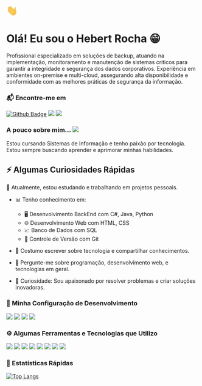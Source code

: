 <img width="30px" margin="0px" src="https://raw.githubusercontent.com/ABSphreak/ABSphreak/master/gifs/Hi.gif">
<h1>Olá! Eu sou o Hebert Rocha 😁</h1>

Profissional especializado em soluções de backup, atuando na implementação, monitoramento e manutenção de sistemas críticos para garantir a integridade e segurança dos dados corporativos. Experiência em ambientes on-premise e multi-cloud, assegurando alta disponibilidade e conformidade com as melhores práticas de segurança da informação.

### 📬 Encontre-me em
[![Github Badge](https://img.shields.io/badge/GitHub-100000?style=for-the-badge&logo=github&logoColor=white)](https://github.com/euuhebert/) 
[<img src="https://img.shields.io/badge/LinkedIn-0077B5?style=for-the-badge&logo=linkedin&logoColor=white" height="25">](https://www.linkedin.com/in/devhebert/)
[<img src="https://img.shields.io/badge/Gmail-D14836?style=for-the-badge&logo=gmail&logoColor=white" height="25">](mailto:hebertsrocha79@gmail.com)

### A pouco sobre mim... <img src="https://media.giphy.com/media/VgCDAzcKvsR6OM0uWg/giphy.gif" width="50">
Estou cursando Sistemas de Informação e tenho paixão por tecnologia. Estou sempre buscando aprender e aprimorar minhas habilidades.

## ⚡️ Algumas Curiosidades Rápidas

🔭 Atualmente, estou estudando e trabalhando em projetos pessoais.

- 📊 Tenho conhecimento em:  
    - 🖥️ Desenvolvimento BackEnd com C#, Java, Python  
    - 🌐 Desenvolvimento Web com HTML, CSS  
    - 📈 Banco de Dados com SQL  
    - 🔄 Controle de Versão com Git  

- 📝 Costumo escrever sobre tecnologia e compartilhar conhecimentos.
- 💬 Pergunte-me sobre programação, desenvolvimento web, e tecnologias em geral.
- 🎉 Curiosidade: Sou apaixonado por resolver problemas e criar soluções inovadoras.

### 🚀 Minha Configuração de Desenvolvimento
<img src="https://img.shields.io/badge/Windows-555555.svg?&style=flat-square&logo=windows&logoColor=0078D6"> <img src="https://img.shields.io/badge/VS%20Code-555555?style=flat-square&logo=visual-studio-code&logoColor=007ACC"> <img src="https://img.shields.io/badge/IntelliJ%20IDEA-555555?style=flat-square&logo=intellij-idea&logoColor=000000"> <img src="https://img.shields.io/badge/Replit-555555?style=flat-square&logo=replit&logoColor=white"> 

### ⚙️ Algumas Ferramentas e Tecnologias que Utilizo
<code><img height="30" src="https://cdn.jsdelivr.net/gh/devicons/devicon/icons/csharp/csharp-original.svg"></code>
<code><img height="30" src="https://cdn.jsdelivr.net/gh/devicons/devicon/icons/java/java-original-wordmark.svg"></code>
<code><img height="30" src="https://cdn.jsdelivr.net/gh/devicons/devicon/icons/python/python-original.svg"></code>
<code><img height="40" src="https://cdn.jsdelivr.net/gh/devicons/devicon@latest/icons/microsoftsqlserver/microsoftsqlserver-plain.svg"></code>
<code><img height="30" src="https://cdn.jsdelivr.net/gh/devicons/devicon/icons/html5/html5-original.svg"></code>
<code><img height="30" src="https://cdn.jsdelivr.net/gh/devicons/devicon/icons/css3/css3-original.svg"></code>
<code><img height="30" src="https://cdn.jsdelivr.net/gh/devicons/devicon/icons/git/git-original.svg"></code>
<code><img height="30" src="https://cdn.jsdelivr.net/gh/devicons/devicon/icons/linux/linux-original.svg"></code>


### 🚀 Estatísticas Rápidas
[![Top Langs](https://github-readme-stats.vercel.app/api/top-langs/?username=euuhebert&layout=compact&theme=dracula)](https://github.com/euuhebert)

